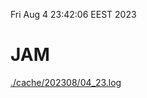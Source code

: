 Fri Aug  4 23:42:06 EEST 2023
# JAM
<a href='./cache/202308/04_23.log'>./cache/202308/04_23.log</a>
